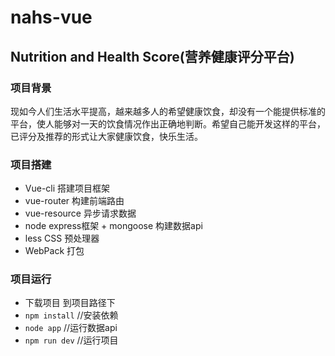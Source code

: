 # nahs-vue
## Nutrition and Health Score(营养健康评分平台)
### 项目背景
 现如今人们生活水平提高，越来越多人的希望健康饮食，却没有一个能提供标准的平台，使人能够对一天的饮食情况作出正确地判断。希望自己能开发这样的平台，已评分及推荐的形式让大家健康饮食，快乐生活。
### 项目搭建
* Vue-cli 搭建项目框架
* vue-router 构建前端路由 
* vue-resource 异步请求数据 
* node express框架 + mongoose 构建数据api
* less CSS 预处理器
* WebPack 打包
### 项目运行
* 下载项目 到项目路径下
* `npm install` //安装依赖
* `node app` //运行数据api
* `npm run dev` //运行项目





